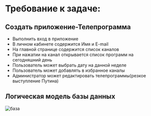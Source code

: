 # Требование к задаче:
## Создать приложение-Телепрограмма
+ Выполнить вход в приложение
+ В личном кабинете содержится Имя и E-mail
+ На главной странице содержится список каналов
+ При нажатии на канал открывается список программ на сегодняшний день
+ Пользователь может выбрать дату на данной неделе
+ Пользователь может добавлять в избранное каналы
+ Администратор может редактировать телепрограммы(резкое выступление Путина)
## Логическая модель базы данных
![база](https://user-images.githubusercontent.com/104856643/198576005-76be2ddd-4e28-44d0-bd2e-42c47c921996.png)



